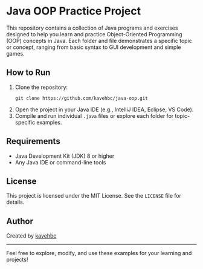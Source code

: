 # Java OOP Practice Project

This repository contains a collection of Java programs and exercises designed to help you learn and practice Object-Oriented Programming (OOP) concepts in Java. Each folder and file demonstrates a specific topic or concept, ranging from basic syntax to GUI development and simple games.

## How to Run

1. Clone the repository:
	```
	git clone https://github.com/kavehbc/java-oop.git
	```
2. Open the project in your Java IDE (e.g., IntelliJ IDEA, Eclipse, VS Code).
3. Compile and run individual `.java` files or explore each folder for topic-specific examples.

## Requirements

- Java Development Kit (JDK) 8 or higher
- Any Java IDE or command-line tools

## License

This project is licensed under the MIT License. See the `LICENSE` file for details.

## Author

Created by [kavehbc](https://github.com/kavehbc)

---
Feel free to explore, modify, and use these examples for your learning and projects!